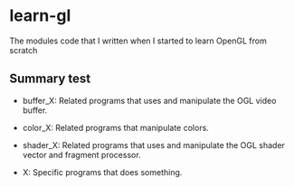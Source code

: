 # learn-gl

The modules code that I written when I started to learn OpenGL from scratch

## Summary test

- buffer_X: Related programs that uses and manipulate the OGL video buffer.

- color_X:  Related programs that manipulate colors.

- shader_X: Related programs that uses and manipulate the OGL shader vector
and fragment processor.

- X: Specific programs that does something.
